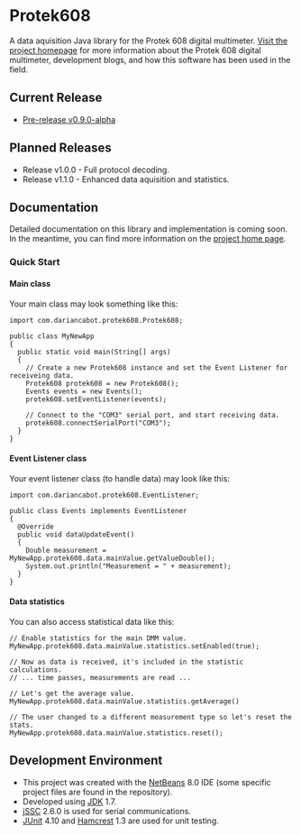# Protek608
A data aquisition Java library for the Protek 608 digital multimeter. [Visit the project homepage](http://dariancabot.com/category/projects/protek-608-dmm/) for more information about the Protek 608 digital multimeter, development blogs, and how this software has been used in the field.

## Current Release

* [Pre-release v0.9.0-alpha](https://github.com/dariancabot/Protek608/releases/tag/v0.9.0-alpha)

## Planned Releases

* Release v1.0.0 - Full protocol decoding.
* Release v1.1.0 - Enhanced data aquisition and statistics.

## Documentation

Detailed documentation on this library and implementation is coming soon. In the meantime, you can find more information on the [project home page](http://dariancabot.com/category/projects/protek-608-dmm/).

### Quick Start

#### Main class

Your main class may look something like this:
```
import com.dariancabot.protek608.Protek608;

public class MyNewApp
{
  public static void main(String[] args)
  {
    // Create a new Protek608 instance and set the Event Listener for receiveing data.
    Protek608 protek608 = new Protek608();
    Events events = new Events();
    protek608.setEventListener(events);
    
    // Connect to the "COM3" serial port, and start receiving data.
    protek608.connectSerialPort("COM3");
  }
}
```

#### Event Listener class

Your event listener class (to handle data) may look like this:
```
import com.dariancabot.protek608.EventListener;

public class Events implements EventListener
{
  @Override
  public void dataUpdateEvent()
  {
    Double measurement = MyNewApp.protek608.data.mainValue.getValueDouble();
    System.out.println("Measurement = " + measurement);
  }
}
```

#### Data statistics

You can also access statistical data like this:
```
// Enable statistics for the main DMM value.
MyNewApp.protek608.data.mainValue.statistics.setEnabled(true);

// Now as data is received, it's included in the statistic calculations.
// ... time passes, measurements are read ...

// Let's get the average value.
MyNewApp.protek608.data.mainValue.statistics.getAverage()

// The user changed to a different measurement type so let's reset the stats.
MyNewApp.protek608.data.mainValue.statistics.reset();

```

## Development Environment

* This project was created with the [NetBeans](https://netbeans.org/) 8.0 IDE (some specific project files are found in the repository). 
* Developed using [JDK](http://www.oracle.com/technetwork/java/javase/downloads/index.html) 1.7.
* [jSSC](https://github.com/scream3r/java-simple-serial-connector) 2.6.0 is used for serial communications.
* [JUnit](https://github.com/junit-team/junit) 4.10 and [Hamcrest](https://github.com/hamcrest/JavaHamcrest) 1.3 are used for unit testing.
